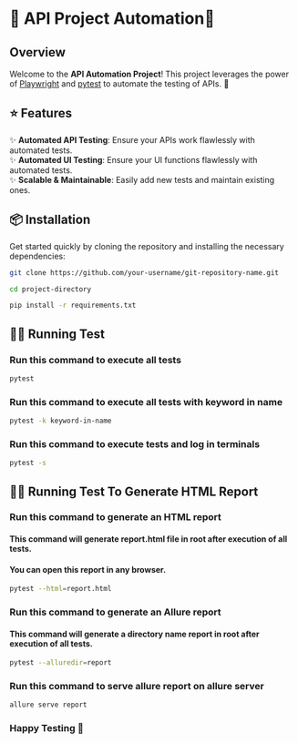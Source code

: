 # 🌟 API Project Automation🌟

## Overview

Welcome to the **API Automation Project**! This project leverages the power of [Playwright](https://playwright.dev/) and [pytest](https://docs.pytest.org/en/stable/) to automate the testing of APIs. 🚀

## ⭐ Features

✨ **Automated API Testing**: Ensure your APIs work flawlessly with automated tests.
<br>
✨ **Automated UI Testing**: Ensure your UI functions flawlessly with automated tests.
<br>
✨ **Scalable & Maintainable**: Easily add new tests and maintain existing ones.
<br>

## 📦 Installation

Get started quickly by cloning the repository and installing the necessary dependencies:

```bash
git clone https://github.com/your-username/git-repository-name.git
```
```bash
cd project-directory
```
```bash
pip install -r requirements.txt
```

## 🏃‍♂️ Running Test

### Run this command to execute all tests

```bash
pytest
```

### Run this command to execute all tests with keyword in name

```bash
pytest -k keyword-in-name
```

### Run this command to execute tests and log in terminals

```bash
pytest -s
```

## 🏃‍♂️ Running Test To Generate HTML Report

### Run this command to generate an HTML report
#### This command will generate report.html file in root after execution of all tests.
#### You can open this report in any browser.

```bash
pytest --html=report.html
```

### Run this command to generate an Allure report
#### This command will generate a directory name report in root after execution of all tests.

```bash
pytest --alluredir=report
```

### Run this command to serve allure report on allure server

```bash
allure serve report
```

### Happy Testing 🚀
